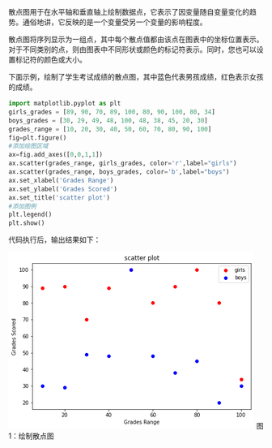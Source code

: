 散点图用于在水平轴和垂直轴上绘制数据点，它表示了因变量随自变量变化的趋势。通俗地讲，它反映的是一个变量受另一个变量的影响程度。

散点图将序列显示为一组点，其中每个散点值都由该点在图表中的坐标位置表示。对于不同类别的点，则由图表中不同形状或颜色的标记符表示。同时，您也可以设置标记符的颜色或大小。

下面示例，绘制了学生考试成绩的散点图，其中蓝色代表男孩成绩，红色表示女孩的成绩。

```python
import matplotlib.pyplot as plt
girls_grades = [89, 90, 70, 89, 100, 80, 90, 100, 80, 34]
boys_grades = [30, 29, 49, 48, 100, 48, 38, 45, 20, 30]
grades_range = [10, 20, 30, 40, 50, 60, 70, 80, 90, 100]
fig=plt.figure()
#添加绘图区域
ax=fig.add_axes([0,0,1,1])
ax.scatter(grades_range, girls_grades, color='r',label="girls")
ax.scatter(grades_range, boys_grades, color='b',label="boys")
ax.set_xlabel('Grades Range')
ax.set_ylabel('Grades Scored')
ax.set_title('scatter plot')
#添加图例
plt.legend()
plt.show()
```

代码执行后，输出结果如下：



![散点图](res/13312G928-0.png)
图1：绘制散点图